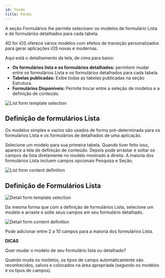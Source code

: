 ```yaml
---
id: forms
title: Forms
---
```


A seção Formulários lhe permite selecioanr os modelos de formulário Lista e de formulários detalhados para cada tabela.

4D for iOS oferece vários modelos com efeitos de transição personalizados para gerar aplicações iOS novas e modernas.

Aqui está o detalhamento da tela, de cima para baixo:

* **Os formulários lista e os formulários detalhados:** permitem mudar entre os formulários Lista e os formulários detalhados para cada tabela.
* **Tabelas publicadas:** Exibe todas as tabelas publicadas na seção Estrutura. 
* **Formulários Disponíveis:** Permite trocar entre a seleção de modelos e a definição de conteúdo.

![List form template selection](assets/en/project-editor/Forms-section-templates-selection-4D-for-iOS.png)

## Definição de formulários Lista

Os modelos simples e vazios são usados de forma pré-determinada para os formulários Lista e os formulários de detalhados de uma aplicação.

Selecione um modelo para sua primeira tabela. Quando tiver feito isso, aparece a tela de definição de conteúdo. Depois pode arrastar e soltar os campos da lista diretamente no modelo mostrado à direita. A maioria dos formulários Lista incluem campos opcionais Pesquisa e Seção.

![List form content definition](assets/en/project-editor/Forms-section-content-definition-4D-for-iOS.png)

## Definição de Formulários Lista

![Detail form template selection](assets/en/project-editor/Forms-section-detail-form-templates-selection-4D-for-iOS.png)

Da mesma forma que com a definição de formulários Lista, selecione um modelo e arraste e solte seus campos em seu formulário detalhado.

![Detail form content definition](assets/en/project-editor/Forms-section-detail-form-content-definition-4D-for-iOS.png)

Pode adicionar entre 2 a 10 campos para a maioria dos formulários Lista.<div class = "tips"> 

**DICAS**

Quer mudar o modelo de seu formulário lista ou detalhado?

Quando muda os modelos, os tipos de campo automaticamente são reconhecidos, salvos e colocados na área apropriada (segundo os modelos e os tipos de campos).</div>